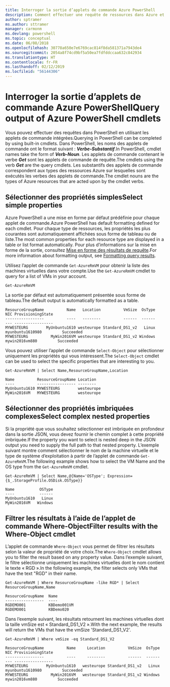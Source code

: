 ```yaml
---
title: Interroger la sortie d’applets de commande Azure PowerShell
description: Comment effectuer une requête de ressources dans Azure et mettre en forme les résultats.
author: sptramer
ms.author: sttramer
manager: carmonm
ms.devlang: powershell
ms.topic: conceptual
ms.date: 06/08/2018
ms.openlocfilehash: 30778a650e7e6769cac814f8da581371a7943de4
ms.sourcegitcommit: 2054a8f74cd9bf5a50ea7fdfddccaa632c842934
ms.translationtype: HT
ms.contentlocale: fr-FR
ms.lasthandoff: 02/12/2019
ms.locfileid: "56144306"
---
```

# <a name="query-output-of-azure-powershell-cmdlets"></a><span data-ttu-id="db5be-103">Interroger la sortie d’applets de commande Azure PowerShell</span><span class="sxs-lookup"><span data-stu-id="db5be-103">Query output of Azure PowerShell cmdlets</span></span>

<span data-ttu-id="db5be-104">Vous pouvez effectuer des requêtes dans PowerShell en utilisant les applets de commande intégrées.</span><span class="sxs-lookup"><span data-stu-id="db5be-104">Querying in PowerShell can be completed by using built-in cmdlets.</span></span> <span data-ttu-id="db5be-105">Dans PowerShell, les noms des applets de commande ont le format suivant : **_Verbe-Substantif_**.</span><span class="sxs-lookup"><span data-stu-id="db5be-105">In PowerShell, cmdlet names take the form of **_Verb-Noun_**.</span></span> <span data-ttu-id="db5be-106">Les applets de commande contenant le verbe **_Get_** sont les applets de commande de requête.</span><span class="sxs-lookup"><span data-stu-id="db5be-106">The cmdlets using the verb **_Get_** are the query cmdlets.</span></span> <span data-ttu-id="db5be-107">Les substantifs des applets de commande correspondent aux types des ressources Azure sur lesquelles sont exécutés les verbes des applets de commande.</span><span class="sxs-lookup"><span data-stu-id="db5be-107">The cmdlet nouns are the types of Azure resources that are acted upon by the cmdlet verbs.</span></span>

## <a name="select-simple-properties"></a><span data-ttu-id="db5be-108">Sélectionner des propriétés simples</span><span class="sxs-lookup"><span data-stu-id="db5be-108">Select simple properties</span></span>

<span data-ttu-id="db5be-109">Azure PowerShell a une mise en forme par défaut prédéfinie pour chaque applet de commande.</span><span class="sxs-lookup"><span data-stu-id="db5be-109">Azure PowerShell has default formatting defined for each cmdlet.</span></span> <span data-ttu-id="db5be-110">Pour chaque type de ressources, les propriétés les plus courantes sont automatiquement affichées sous forme de tableau ou de liste.</span><span class="sxs-lookup"><span data-stu-id="db5be-110">The most common properties for each resource type are displayed in a table or list format automatically.</span></span> <span data-ttu-id="db5be-111">Pour plus d’informations sur la mise en forme de la sortie, consultez [Mise en forme des résultats de requête](formatting-output.md).</span><span class="sxs-lookup"><span data-stu-id="db5be-111">For more information about formatting output, see [Formatting query results](formatting-output.md).</span></span>

<span data-ttu-id="db5be-112">Utilisez l’applet de commande `Get-AzureRmVM` pour obtenir la liste des machines virtuelles dans votre compte.</span><span class="sxs-lookup"><span data-stu-id="db5be-112">Use the `Get-AzureRmVM` cmdlet to query for a list of VMs in your account.</span></span>

```azurepowershell-interactive
Get-AzureRmVM
```

<span data-ttu-id="db5be-113">La sortie par défaut est automatiquement présentée sous forme de tableau.</span><span class="sxs-lookup"><span data-stu-id="db5be-113">The default output is automatically formatted as a table.</span></span>

```output
ResourceGroupName          Name   Location          VmSize  OsType              NIC ProvisioningState
-----------------          ----   --------          ------  ------              --- -----------------
MYWESTEURG        MyUnbuntu1610 westeurope Standard_DS1_v2   Linux myunbuntu1610980         Succeeded
MYWESTEURG          MyWin2016VM westeurope Standard_DS1_v2 Windows   mywin2016vm880         Succeeded
```

<span data-ttu-id="db5be-114">Vous pouvez utiliser l’applet de commande `Select-Object` pour sélectionner uniquement les propriétés qui vous intéressent.</span><span class="sxs-lookup"><span data-stu-id="db5be-114">The `Select-Object` cmdlet can be used to select the specific properties that are interesting to you.</span></span>

```azurepowershell-interactive
Get-AzureRmVM | Select Name,ResourceGroupName,Location
```

```output
Name          ResourceGroupName Location
----          ----------------- --------
MyUnbuntu1610 MYWESTEURG        westeurope
MyWin2016VM   MYWESTEURG        westeurope
```

## <a name="select-complex-nested-properties"></a><span data-ttu-id="db5be-115">Sélectionner des propriétés imbriquées complexes</span><span class="sxs-lookup"><span data-stu-id="db5be-115">Select complex nested properties</span></span>

<span data-ttu-id="db5be-116">Si la propriété que vous souhaitez sélectionner est imbriquée en profondeur dans la sortie JSON, vous devez fournir le chemin complet à cette propriété imbriquée.</span><span class="sxs-lookup"><span data-stu-id="db5be-116">If the property you want to select is nested deep in the JSON output you need to supply the full path to that nested property.</span></span> <span data-ttu-id="db5be-117">L’exemple suivant montre comment sélectionner le nom de la machine virtuelle et le type de système d’exploitation à partir de l’applet de commande `Get-AzureRmVM`.</span><span class="sxs-lookup"><span data-stu-id="db5be-117">The following example shows how to select the VM Name and the OS type from the `Get-AzureRmVM` cmdlet.</span></span>

```azurepowershell-interactive
Get-AzureRmVM | Select Name,@{Name='OSType'; Expression={$_.StorageProfile.OSDisk.OSType}}
```

```output
Name           OSType
----           ------
MyUnbuntu1610   Linux
MyWin2016VM   Windows
```

## <a name="filter-results-with-the-where-object-cmdlet"></a><span data-ttu-id="db5be-118">Filtrer les résultats à l’aide de l’applet de commande Where-Object</span><span class="sxs-lookup"><span data-stu-id="db5be-118">Filter results with the Where-Object cmdlet</span></span>

<span data-ttu-id="db5be-119">L’applet de commande `Where-Object` vous permet de filtrer les résultats selon la valeur de propriété de votre choix.</span><span class="sxs-lookup"><span data-stu-id="db5be-119">The `Where-Object` cmdlet allows you to filter the result based on any property value.</span></span> <span data-ttu-id="db5be-120">Dans l’exemple suivant, le filtre sélectionne uniquement les machines virtuelles dont le nom contient le texte « RGD ».</span><span class="sxs-lookup"><span data-stu-id="db5be-120">In the following example, the filter selects only VMs that have the text "RGD" in their name.</span></span>

```azurepowershell-interactive
Get-AzureRmVM | Where ResourceGroupName -like RGD* | Select ResourceGroupName,Name
```

```output
ResourceGroupName  Name
-----------------  ----
RGDEMO001          KBDemo001VM
RGDEMO001          KBDemo020
```

<span data-ttu-id="db5be-121">Dans l’exemple suivant, les résultats retournent les machines virtuelles dont la taille vmSize est « Standard_DS1_V2 ».</span><span class="sxs-lookup"><span data-stu-id="db5be-121">With the next example, the results will return the VMs that have the vmSize 'Standard_DS1_V2'.</span></span>

```azurepowershell-interactive
Get-AzureRmVM | Where vmSize -eq Standard_DS1_V2
```

```output
ResourceGroupName          Name     Location          VmSize  OsType              NIC ProvisioningState
-----------------          ----     --------          ------  ------              --- -----------------
MYWESTEURG        MyUnbuntu1610   westeurope Standard_DS1_v2   Linux myunbuntu1610980         Succeeded
MYWESTEURG          MyWin2016VM   westeurope Standard_DS1_v2 Windows   mywin2016vm880         Succeeded
```

